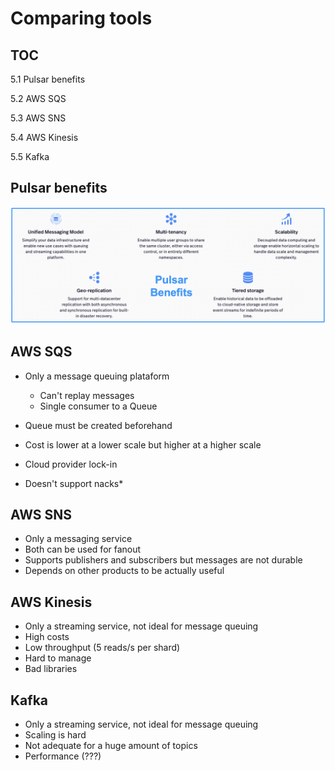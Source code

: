 # Comparing tools


## TOC

5.1 Pulsar benefits

5.2 AWS SQS

5.3 AWS SNS

5.4 AWS Kinesis

5.5 Kafka


## Pulsar benefits
![sinks](./slides/assets/benefits_from_web.png)


## AWS SQS

- Only a message queuing plataform
    - Can't replay messages
    - Single consumer to a Queue

- Queue must be created beforehand
- Cost is lower at a lower scale but higher at a higher scale
- Cloud provider lock-in
- Doesn't support nacks*


## AWS SNS
- Only a messaging service
- Both can be used for fanout
- Supports publishers and subscribers but messages are not durable
- Depends on other products to be actually useful


## AWS Kinesis
- Only a streaming service, not ideal for message queuing
- High costs
- Low throughput (5 reads/s per shard)
- Hard to manage
- Bad libraries


## Kafka
- Only a streaming service, not ideal for message queuing
- Scaling is hard
- Not adequate for a huge amount of topics
- Performance (???)
